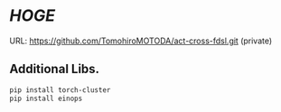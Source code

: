 # *HOGE*


URL: <https://github.com/TomohiroMOTODA/act-cross-fdsl.git> (private)

## Additional Libs.

```sh
pip install torch-cluster
pip install einops
```